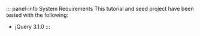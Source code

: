::: panel-info System Requirements
This tutorial and seed project have been tested with the following:

* jQuery 3.1.0
:::